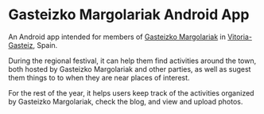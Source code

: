  
Gasteizko Margolariak Android App
===

An Android app intended for members of <a href="http://margolariak.com/">Gasteizko Margolariak</a> in <a href="http://www.vitoria-gasteiz.org/">Vitoria-Gasteiz</a>, Spain.

During the regional festival, it can help them find activities around the town, both hosted by Gasteizko Margolariak and other parties, as well as sugest them things to to when they are near places of interest.

For the rest of the year, it helps users keep track of the activities organized by Gasteizko Margolariak, check the blog, and view and upload photos.

